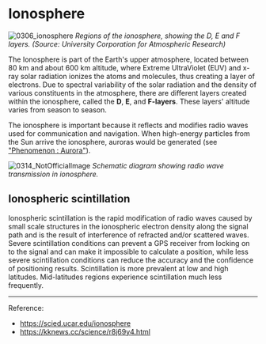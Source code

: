 # Ionosphere

![0306_ionosphere](./static/0306_ionosphere_2.jpg)
*Regions of the ionosphere, showing the D, E and F layers. (Source: University Corporation for Atmospheric Research)*

The Ionosphere is part of the Earth's upper atmosphere, located between 80 km and about 600 km altitude, where Extreme UltraViolet (EUV) and x-ray solar radiation ionizes the atoms and molecules, thus creating a layer of electrons.  Due to spectral variability of the solar radiation and the density of various constituents in the atmosphere, there are different layers created within the ionosphere, called the **D**, **E**, and **F-layers**.  These layers' altitude varies from season to season.

The ionosphere is important because it reflects and modifies radio waves used for communication and navigation. When high-energy particles from the Sun arrive the ionosphere, auroras would be generated (see ["Phenomenon : Aurora"](#/en/section/phenomena/aurora)).

![0314_NotOfficialImage](./static/ionosphere_drawing.png)
*Schematic diagram showing radio wave transmission in ionosphere.*

## Ionospheric scintillation

Ionospheric scintillation is the rapid modification of radio waves caused by small scale structures in the ionospheric electron density along the signal path and is the result of interference of refracted and/or scattered waves. Severe scintillation conditions can prevent a GPS receiver from locking on to the signal and can make it impossible to calculate a position, while less severe scintillation conditions can reduce the accuracy and the confidence of positioning results. Scintillation is more prevalent at low and high latitudes. Mid-latitudes regions experience scintillation much less frequently.

---

Reference:

- https://scied.ucar.edu/ionosphere
- https://kknews.cc/science/r8j69y4.html
